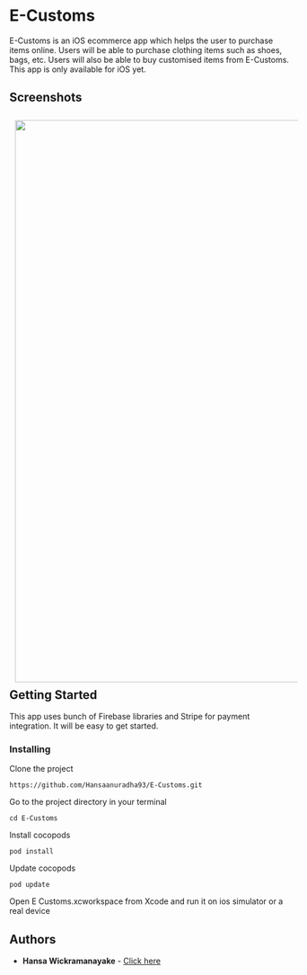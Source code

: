 # E-Customs

E-Customs is an iOS ecommerce app which helps the user to purchase items online. Users will be able to purchase clothing items such as shoes, bags, etc. Users will also be able to buy customised items from E-Customs. This app is only available for iOS yet.

## Screenshots

[<img src="Screenshots/gif1.gif" align="left" width="1000" hspace="10" vspace="10">](Screenshots/clip1.gif)

<br/><br/>
<br/><br/>
<br/><br/>
<br/><br/>
<br/><br/>
<br/><br/>
<br/><br/>
<br/><br/>
<br/><br/>
<br/><br/>
<br/><br/>

## Getting Started

This app uses bunch of Firebase libraries and Stripe for payment integration. It will be easy to get started.

### Installing

Clone the project

```
https://github.com/Hansaanuradha93/E-Customs.git
```

Go to the project directory in your terminal

```
cd E-Customs
```

Install cocopods

```
pod install
```

Update cocopods

```
pod update
```

Open E Customs.xcworkspace from Xcode and run it on ios simulator or a real device

## Authors

- **Hansa Wickramanayake** - [Click here](https://github.com/Hansaanuradha93)
